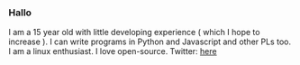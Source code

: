 ### Hallo

I am a 15 year old with little developing experience ( which I hope to increase ).
I can write programs in Python and Javascript and other PLs too.
I am a linux enthusiast. 
I love open-source. 
Twitter: [here](https://twitter.com/tarunvarier)
